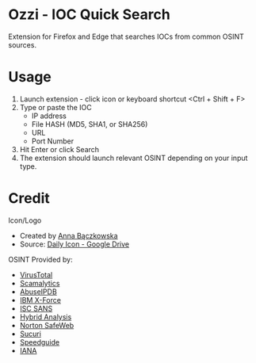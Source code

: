 # Ozzi - IOC Quick Search
Extension for Firefox and Edge that searches IOCs from common OSINT sources.

# Usage
1. Launch extension - click icon or keyboard shortcut <Ctrl + Shift + F>
2. Type or paste the IOC 
    * IP address
    * File HASH (MD5, SHA1, or SHA256)
    * URL
    * Port Number
3. Hit Enter or click Search
4. The extension should launch relevant OSINT depending on your input type. 


# Credit
Icon/Logo
* Created by <a href="https://www.behance.net/annabaczkowska">Anna Bączkowska</a>
* Source: <a href="https://drive.google.com/drive/folders/1MoqsQjTPRNtln-7-H1mHB8JXkO_Pvuza">Daily Icon - Google Drive</a>

OSINT Provided by:
* <a href="https://www.virustotal.com/">VirusTotal</a>
* <a href="https://scamalytics.com/">Scamalytics</a>
* <a href="https://www.abuseipdb.com/">AbuseIPDB</a>
* <a href="https://exchange.xforce.ibmcloud.com/">IBM X-Force</a>
* <a href="https://isc.sans.edu/">ISC SANS</a>
* <a href="https://www.hybrid-analysis.com/">Hybrid Analysis</a>
* <a href="https://safeweb.norton.com/">Norton SafeWeb</a>
* <a href="https://sitecheck.sucuri.net/">Sucuri</a>
* <a href="https://www.speedguide.net/">Speedguide</a>
* <a href="https://www.iana.org/">IANA</a>

